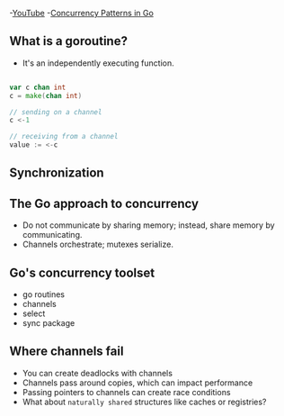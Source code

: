 -[YouTube](https://www.youtube.com/watch?v=f6kdp27TYZs)
-[Concurrency Patterns in Go](https://www.youtube.com/watch?v=YEKjSzIwAdA)

## What is a goroutine?
  - It's an independently executing function.

```go

var c chan int
c = make(chan int)

// sending on a channel
c <-1

// receiving from a channel
value := <-c
```

## Synchronization

## The Go approach to concurrency
  - Do not communicate by sharing memory; instead, share memory by communicating.
  - Channels orchestrate; mutexes serialize.

## Go's concurrency toolset
  - go routines
  - channels
  - select
  - sync package

## Where channels fail
  - You can create deadlocks with channels
  - Channels pass around copies, which can impact performance
  - Passing pointers to channels can create race conditions
  - What about `naturally shared` structures like caches or registries?